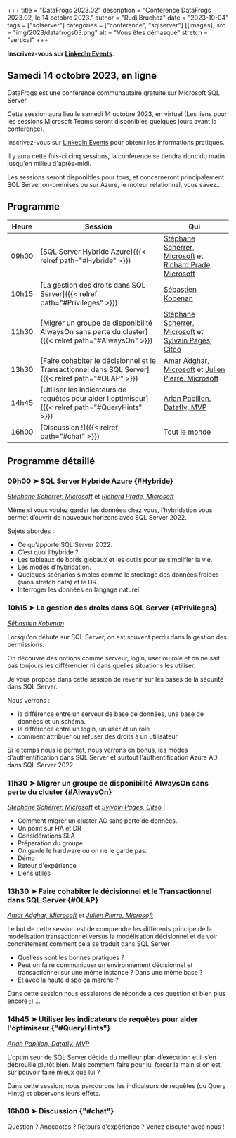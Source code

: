 +++
title = "DataFrogs 2023.02"
description = "Conférence DataFrogs 2023.02, le 14 octobre 2023."
author = "Rudi Bruchez"
date = "2023-10-04"
tags = ["sqlserver"]
categories = ["conference", "sqlserver"]
[[images]]
  src = "img/2023/datafrogs03.png"
  alt = "Vous êtes démasqué"
  stretch = "vertical"
+++

**Inscrivez-vous sur [LinkedIn Events](https://www.linkedin.com/events/datafrogs2023-027094267767230513152/)**.

<!--more-->

## Samedi 14 octobre 2023, en ligne

DataFrogs est une conférence communautaire gratuite sur Microsoft SQL Server.

Cette session aura lieu le samedi 14 octobre 2023, en virtuel (Les liens pour les sessions Microsoft Teams seront disponibles quelques jours avant la conférence).

Inscrivez-vous sur [LinkedIn Events](https://www.linkedin.com/events/datafrogs2023-027094267767230513152/) pour obtenir les informations pratiques.

Il y aura cette fois-ci cinq sessions, la conférence se tiendra donc du matin jusqu'en milieu d'après-midi.

Les sessions seront disponibles pour tous, et concerneront principalement SQL Server on-premises ou sur Azure, le moteur relationnel, vous savez...

## Programme

| Heure | Session | Qui |
| -------- | ------ | ------ |
| 09h00 | [SQL Server Hybride Azure]({{< relref path="#Hybride" >}}) | [Stéphane Scherrer, Microsoft](https://www.linkedin.com/in/stephanescherrer/) et [Richard Prade, Microsoft](https://www.linkedin.com/in/richard-prade-81155b8/) |
| 10h15 | [La gestion des droits dans SQL Server]({{< relref path="#Privileges" >}}) | [Sébastien Kobenan](https://www.linkedin.com/in/sebastien-kobenan/) |
| 11h30 | [Migrer un groupe de disponibilité AlwaysOn sans perte du cluster]({{< relref path="#AlwaysOn" >}}) | [Stéphane Scherrer, Microsoft](https://www.linkedin.com/in/stephanescherrer/) et [Sylvain Pagès, Citeo](https://www.linkedin.com/in/sylvain-pag%C3%A8s-2b5170107/) |
| 13h30 | [Faire cohabiter le décisionnel et le Transactionnel dans SQL Server]({{< relref path="#OLAP" >}}) | [Amar Adghar, Microsoft](https://www.linkedin.com/in/amar-adghar-22b300155/) et [Julien Pierre, Microsoft](https://www.linkedin.com/in/julien-pierre-15782127/) |
| 14h45 | [Utiliser les indicateurs de requêtes pour aider l'optimiseur]({{< relref path="#QueryHints" >}}) | [Arian Papillon, Datafly, MVP](https://www.linkedin.com/in/arianpapillon/) |
| 16h00 | [Discussion !]({{< relref path="#chat" >}}) | Tout le monde |


## Programme détaillé

### 09h00 &#10148; SQL Server Hybride Azure {#Hybride}

[_Stéphane Scherrer, Microsoft_](https://www.linkedin.com/in/stephanescherrer/) et [_Richard Prade, Microsoft_](https://www.linkedin.com/in/richard-prade-81155b8/)

Même si vous voulez garder les données chez vous, l’hybridation vous permet d’ouvrir de nouveaux horizons avec SQL Server 2022.

Sujets abordés :

- Ce qu’apporte SQL Server 2022.
- C’est quoi l’hybride ?
- Les tableaux de bords globaux et les outils pour se simplifier la vie.
- Les modes d’hybridation.
- Quelques scénarios simples comme le stockage des données froides (sans stretch data) et le DR.
- Interroger les données en langage naturel.

### 10h15 &#10148; La gestion des droits dans SQL Server {#Privileges}

[_Sébastien Kobenan_](https://www.linkedin.com/in/sebastien-kobenan/)

Lorsqu'on débute sur SQL Server, on est souvent perdu dans la gestion des permissions.

On découvre des notions comme serveur, login, user ou role et on ne sait pas toujours les différencier ni dans quelles situations les utiliser.

Je vous propose dans cette session de revenir sur les bases de la sécurité dans SQL Server.

Nous verrons :

- la différence entre un serveur de base de données, une base de données et un schéma.
- la différence entre un login, un user et un rôle
- comment attribuer ou refuser des droits à un utilisateur

Si le temps nous le permet, nous verrons en bonus, les modes d'authentification dans SQL Server et surtout l'authentification Azure AD dans SQL Server 2022.

 ### 11h30 &#10148; Migrer un groupe de disponibilité AlwaysOn sans perte du cluster {#AlwaysOn}

[_Stéphane Scherrer, Microsoft_](https://www.linkedin.com/in/stephanescherrer/) et [_Sylvain Pagès, Citeo_](https://www.linkedin.com/in/sylvain-pag%C3%A8s-2b5170107/) |

- Comment migrer un cluster AG sans perte de données.
- Un point sur HA et DR
- Considérations SLA
- Préparation du groupe
- On garde le hardware ou on ne le garde pas.
- Démo
- Retour d'expérience
- Liens utiles

### 13h30 &#10148; Faire cohabiter le décisionnel et le Transactionnel dans SQL Server {#OLAP}

[_Amar Adghar, Microsoft_](https://www.linkedin.com/in/amar-adghar-22b300155/) et [_Julien Pierre, Microsoft_](https://www.linkedin.com/in/julien-pierre-15782127/) 

Le but de cette session est de comprendre les différents principe de la modélisation transactionnel versus la modélisation décisionnel et de voir concrètement comment cela se traduit dans SQL Server

- Quelless sont les bonnes pratiques ?
- Peut on faire communiquer un environnement décisionnel et transactionnel sur une même instance ? Dans une même base ?
- Et avec la haute dispo ça marche ?

Dans cette session nous essaierons de réponde a ces question et bien plus encore ;) ... 

### 14h45 &#10148; Utiliser les indicateurs de requêtes pour aider l'optimiseur {"#QueryHints"}

[_Arian Papillon, Datafly, MVP_](https://www.linkedin.com/in/arianpapillon/)

L'optimiseur de SQL Server décide du meilleur plan d’exécution et il s’en débrouille plutôt bien. Mais comment faire pour lui forcer la main si on est sûr pouvoir faire mieux que lui ?

Dans cette session, nous parcourons les indicateurs de requêtes (ou Query Hints) et observons leurs effets.

### 16h00 &#10148; Discussion {"#chat"}

Question ? Anecdotes ? Retours d'expérience ? Venez discuter avec nous !